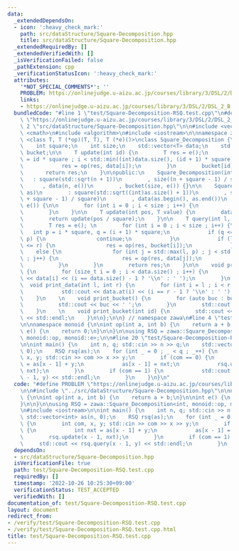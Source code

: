 ```yaml
---
data:
  _extendedDependsOn:
  - icon: ':heavy_check_mark:'
    path: src/dataStructure/Square-Decomposition.hpp
    title: src/dataStructure/Square-Decomposition.hpp
  _extendedRequiredBy: []
  _extendedVerifiedWith: []
  _isVerificationFailed: false
  _pathExtension: cpp
  _verificationStatusIcon: ':heavy_check_mark:'
  attributes:
    '*NOT_SPECIAL_COMMENTS*': ''
    PROBLEM: https://onlinejudge.u-aizu.ac.jp/courses/library/3/DSL/2/DSL_2_B
    links:
    - https://onlinejudge.u-aizu.ac.jp/courses/library/3/DSL/2/DSL_2_B
  bundledCode: "#line 1 \"test/Square-Decomposition-RSQ.test.cpp\"\n#define PROBLEM\
    \ \"https://onlinejudge.u-aizu.ac.jp/courses/library/3/DSL/2/DSL_2_B\"\n\n#line\
    \ 2 \"src/dataStructure/Square-Decomposition.hpp\"\n\n#include <vector>\n#include\
    \ <cmath>\n#include <algorithm>\n#include <iostream>\n\nnamespace zawa {\n\ntemplate\
    \ <class T, T (*op)(T, T), T (*e)()>\nclass Square_Decomposition {\n\nprivate:\n\
    \    int square;\n    int size;\n    std::vector<T> data;\n    std::vector<T>\
    \ bucket;\n\n    T update(int id) {\n        T res = e();\n        for (int i\
    \ = id * square ; i < std::min((int)data.size(), (id + 1) * square) ; i++) {\n\
    \            res = op(res, data[i]);\n        }\n        bucket[id] = res;\n \
    \       return res;\n    }\n\npublic:\n    Square_Decomposition(int n)\n     \
    \   : square(std::sqrt(n + 1))\n        , size((n + square - 1) / square)\n  \
    \      , data(n, e())\n        , bucket(size, e()) {}\n\n    Square_Decomposition(std::vector<T>\
    \ as)\n        : square(std::sqrt((int)as.size() + 1))\n        , size(((int)as.size()\
    \ + square - 1) / square)\n        , data(as.begin(), as.end())\n        , bucket(size,\
    \ e()) {\n\n        for (int i = 0 ; i < size ; i++) {\n            update(i);\n\
    \        }\n    }\n\n    T update(int pos, T value) {\n        data[pos] = value;\n\
    \        return update(pos / square);\n    }\n\n    T query(int l, int r) {\n\
    \        T res = e(); \n        for (int i = 0 ; i < size ; i++) {\n         \
    \   int p = i * square, q = (i + 1) * square;\n            if (q <= l and r <=\
    \ p) {\n                continue;\n            }\n            if (l <= p and q\
    \ <= r) {\n                res = op(res, bucket[i]);\n            }\n        \
    \    else {\n                for (int j = std::max(l, p) ; j < std::min(r, q)\
    \ ; j++) {\n                    res = op(res, data[j]);\n                }\n \
    \           }\n        }\n        return res;\n    }\n\n    void print_data()\
    \ {\n        for (size_t i = 0 ; i < data.size() ; i++) {\n            std::cout\
    \ << data[i] << (i == data.size() - 1 ? '\\n' : ' ');\n        }\n    }\n\n  \
    \  void print_data(int l, int r) {\n        for (int i = l ; i < r ; i++) {\n\
    \            std::cout << data.at(i) << (i == r - 1 ? '\\n' : ' ');\n        }\n\
    \    }\n    \n    void print_bucket() {\n        for (auto buc : bucket) {\n \
    \           std::cout << buc << ' ';\n        }\n        std::cout << std::endl;\n\
    \    }\n    \n    void print_bucket(int id) {\n        std::cout << bucket.at(id)\
    \ << std::endl;\n    }\n\n};\n\n} // namespace zawa\n#line 4 \"test/Square-Decomposition-RSQ.test.cpp\"\
    \n\nnamespace monoid {\n\nint op(int a, int b) {\n    return a + b;\n}\n\nint\
    \ e() {\n    return 0;\n}\n\n}\n\nusing RSQ = zawa::Square_Decomposition<int,\
    \ monoid::op, monoid::e>;\n\n#line 20 \"test/Square-Decomposition-RSQ.test.cpp\"\
    \n\nint main() {\n    int n, q; std::cin >> n >> q;\n    std::vector<int> as(n,\
    \ 0);\n    RSQ rsq(as);\n    for (int _ = 0 ; _ < q ; _++) {\n        int com,\
    \ x, y; std::cin >> com >> x >> y;\n        if (com == 0) {\n            int nxt\
    \ = as[x - 1] + y;\n            as[x - 1] = nxt;\n            rsq.update(x - 1,\
    \ nxt);\n        }\n        if (com == 1) {\n            std::cout << rsq.query(x\
    \ - 1, y) << std::endl;\n        }\n    }\n}\n"
  code: "#define PROBLEM \"https://onlinejudge.u-aizu.ac.jp/courses/library/3/DSL/2/DSL_2_B\"\
    \n\n#include \"../src/dataStructure/Square-Decomposition.hpp\"\n\nnamespace monoid\
    \ {\n\nint op(int a, int b) {\n    return a + b;\n}\n\nint e() {\n    return 0;\n\
    }\n\n}\n\nusing RSQ = zawa::Square_Decomposition<int, monoid::op, monoid::e>;\n\
    \n#include <iostream>\n\nint main() {\n    int n, q; std::cin >> n >> q;\n   \
    \ std::vector<int> as(n, 0);\n    RSQ rsq(as);\n    for (int _ = 0 ; _ < q ; _++)\
    \ {\n        int com, x, y; std::cin >> com >> x >> y;\n        if (com == 0)\
    \ {\n            int nxt = as[x - 1] + y;\n            as[x - 1] = nxt;\n    \
    \        rsq.update(x - 1, nxt);\n        }\n        if (com == 1) {\n       \
    \     std::cout << rsq.query(x - 1, y) << std::endl;\n        }\n    }\n}\n"
  dependsOn:
  - src/dataStructure/Square-Decomposition.hpp
  isVerificationFile: true
  path: test/Square-Decomposition-RSQ.test.cpp
  requiredBy: []
  timestamp: '2022-10-26 10:25:30+09:00'
  verificationStatus: TEST_ACCEPTED
  verifiedWith: []
documentation_of: test/Square-Decomposition-RSQ.test.cpp
layout: document
redirect_from:
- /verify/test/Square-Decomposition-RSQ.test.cpp
- /verify/test/Square-Decomposition-RSQ.test.cpp.html
title: test/Square-Decomposition-RSQ.test.cpp
---
```


